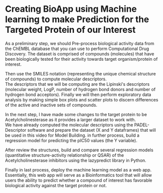 # Creating BioApp using Machine learning to make Prediction for the Targeted Protein of our Interest 
As a preliminary step, we should Pre-process biological activity data from the ChEMBL database that you can use to perform Computational Drug Discovery.
The dataset is comprised of compounds (molecules) that have been biologically tested for their activity towards target organism/protein of interest.    

Then use the SMILES notation (representing the unique chemical structure of compounds) to compute molecular descriptors.     
The descriptors that we will be computing are the Lipinski's descriptors (molecular weight, LogP, number of hydrogen bond donors and number of hydrogen bond acceptors).
Finally we will then perform exploratory data analysis by making simple box plots and scatter plots to discern differences of the active and inactive sets of compounds.    

In the next step, I have made some changes to the target protein to be Acetylcholinesterase as it provides a larger dataset to work with.    
We have already computed the molecular descriptors using the PADEL-Descriptor software and prepare the dataset (X and Y dataframes) that will be used in this video for Model Building.
in further process, build a regression model for predicting the pIC50 values (the Y variable).   

After review the structures, build and compare several regression models (quantitative structure-activity relationship or QSAR) of the Acetylcholinesterase inhibitors using the lazypredict library in Python.       

Finally in last process, deploy the machine learning model as a web app. Essentially, this web app will serve as a Bioinformatics tool that will allow users the ability to predict whether a compound of interest has favorable biological activity against the target protein or not.    
